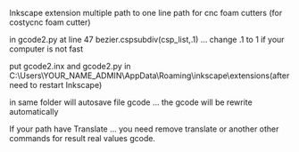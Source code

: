 Inkscape extension multiple path to one line path for cnc foam cutters (for costycnc foam cutter)

in gcode2.py at line 47 bezier.cspsubdiv(csp_list,.1)  ... change .1 to 1 if your computer is not fast

put gcode2.inx and gcode2.py in C:\Users\YOUR_NAME_ADMIN\AppData\Roaming\inkscape\extensions(after need to restart Inkscape)

in same folder will autosave file gcode ... the gcode will be rewrite automatically

If your path have Translate ... you need remove translate or another other commands for result real values gcode.
